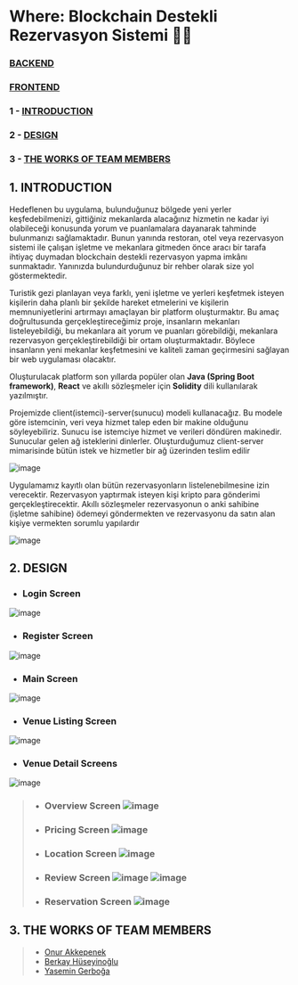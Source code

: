 # Where: Blockchain Destekli Rezervasyon Sistemi 👩‍💻
### [BACKEND](https://github.com/where-project/where)
### [FRONTEND](https://github.com/where-project/where-frontend)
### 1 - [INTRODUCTION](https://github.com/where-project#1-introduction)
### 2 - [DESIGN](https://github.com/where-project#2-design)
### 3 - [THE WORKS OF TEAM MEMBERS](https://github.com/where-project#3-the-works-of-team-members)

## 1. INTRODUCTION
  Hedeflenen bu uygulama, bulunduğunuz bölgede yeni yerler keşfedebilmenizi, gittiğiniz mekanlarda alacağınız hizmetin ne kadar iyi olabileceği konusunda yorum ve puanlamalara dayanarak tahminde bulunmanızı sağlamaktadır. Bunun yanında restoran, otel veya rezervasyon sistemi ile çalışan işletme ve mekanlara gitmeden önce aracı bir tarafa ihtiyaç duymadan blockchain destekli rezervasyon yapma imkânı sunmaktadır. Yanınızda bulundurduğunuz bir rehber olarak size yol göstermektedir.

Turistik gezi planlayan veya farklı, yeni işletme ve yerleri keşfetmek isteyen kişilerin daha planlı bir şekilde hareket etmelerini ve kişilerin memnuniyetlerini artırmayı amaçlayan bir platform oluşturmaktır. Bu amaç doğrultusunda gerçekleştireceğimiz proje, insanların mekanları listeleyebildiği, bu mekanlara ait yorum ve puanları görebildiği, mekanlara rezervasyon gerçekleştirebildiği bir ortam oluşturmaktadır. Böylece insanların yeni mekanlar keşfetmesini ve kaliteli zaman geçirmesini sağlayan bir web uygulaması olacaktır.

Oluşturulacak platform son yıllarda popüler olan **Java (Spring Boot framework)**, **React** ve akıllı sözleşmeler için **Solidity** dili kullanılarak yazılmıştır.

Projemizde client(istemci)-server(sunucu) modeli kullanacağız. Bu modele göre istemcinin, veri veya hizmet talep eden bir makine olduğunu söyleyebiliriz. Sunucu ise istemciye hizmet ve verileri döndüren makinedir. Sunucular gelen ağ isteklerini dinlerler. Oluşturduğumuz client-server mimarisinde bütün istek ve hizmetler bir ağ üzerinden teslim edilir

![image](https://user-images.githubusercontent.com/61885344/187069017-718e05b8-fb22-4fdc-b458-88dfc6934180.png)

Uygulamamız kayıtlı olan bütün rezervasyonların listelenebilmesine izin verecektir. Rezervasyon yaptırmak isteyen kişi kripto para gönderimi gerçekleştirecektir. Akıllı sözleşmeler rezervasyonun o anki sahibine (işletme sahibine) ödemeyi göndermekten ve rezervasyonu da satın alan kişiye vermekten sorumlu yapılardır

![image](https://user-images.githubusercontent.com/61885344/187069285-0983f7b6-5c12-4e31-8429-37f5ba1aaf63.png)

## 2. DESIGN
- ### Login Screen
![image](https://user-images.githubusercontent.com/61885344/187069502-e154037d-2b97-42ba-9f5d-2958d9ab4133.png)

-  ### Register Screen
![image](https://user-images.githubusercontent.com/61885344/187069571-4975d7bd-8c86-415a-875e-96031bfec541.png)

- ### Main Screen
![image](https://user-images.githubusercontent.com/61885344/187069681-58591fe3-b4d8-4f7c-94d4-c461beade2d7.png)

- ### Venue Listing Screen
![image](https://user-images.githubusercontent.com/61885344/187073573-6e2181c5-c943-4e3a-9c13-fe74415222a7.png)

- ### Venue Detail Screens
![image](https://user-images.githubusercontent.com/61885344/187073755-24ec2d15-e151-49df-9e9a-4d04b0716006.png)
> - ### Overview Screen ![image](https://user-images.githubusercontent.com/61885344/187074887-7f89a673-5737-4416-8d8d-a8c428cf6c34.png)
> - ### Pricing Screen ![image](https://user-images.githubusercontent.com/61885344/187074931-b10c695f-8afb-45c5-b289-116c3cfd58fe.png)
> - ### Location Screen ![image](https://user-images.githubusercontent.com/61885344/187074968-d4dc1b94-39b3-4f44-9abe-5f2cb4e429a2.png)
> - ### Review Screen ![image](https://user-images.githubusercontent.com/61885344/187075207-98c1dae1-cb60-42d8-963f-b1c3cae4bae9.png) ![image](https://user-images.githubusercontent.com/61885344/187075242-48cd2f3d-490f-451f-97bc-6840aca8b396.png)
> - ### Reservation Screen ![image](https://user-images.githubusercontent.com/61885344/187075055-c22abd4b-77fd-40de-b039-8fce06ec2b39.png)


## 3. THE WORKS OF TEAM MEMBERS
>* [Onur Akkepenek](https://github.com/OnurAkkepenekk)
>* [Berkay Hüseyinoğlu](https://github.com/thehuseyinoglu)
>* [Yasemin Gerboğa](https://github.com/yasemingerboga)
